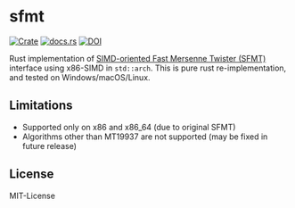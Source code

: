sfmt
=====

[![Crate](https://img.shields.io/crates/v/sfmt.svg)](https://crates.io/crates/sfmt)
[![docs.rs](https://docs.rs/sfmt/badge.svg)](https://docs.rs/sfmt)
[![DOI](https://zenodo.org/badge/118722822.svg)](https://zenodo.org/badge/latestdoi/118722822)

Rust implementation of [SIMD-oriented Fast Mersenne Twister (SFMT)] interface using x86-SIMD in `std::arch`.
This is pure rust re-implementation, and tested on Windows/macOS/Linux.

[SIMD-oriented Fast Mersenne Twister (SFMT)]: http://www.math.sci.hiroshima-u.ac.jp/~m-mat/MT/SFMT/

Limitations
------------

- Supported only on x86 and x86_64 (due to original SFMT)
- Algorithms other than MT19937 are not supported (may be fixed in future release)

License
--------
MIT-License
